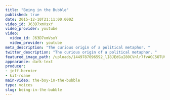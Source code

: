 ```yaml
---
title: "Being in the Bubble"
published: true
date: 2015-12-10T21:11:00.000Z
video_id: J63D7xmVsxY
video_provider: youtube
video:
  video_id: J63D7xmVsxY
  video_provider: youtube
meta_description: "The curious origin of a political metaphor. "
twitter_description: "The curious origin of a political metaphor. "
featured_image_path: /uploads/1449787096592_lI8JEdGuI80CVnlr7fvAGC5OTUVV0nRNdM9OXKPY33tbgYQ1trIE6j2fxe4Me8rmRWQGt7oYTh07AMdcEPGGjuM3XThv-9A%3Ds1440
appearance: dark-text
producer:
- jeff-bernier
- kit-roane
main-video: the-boy-in-the-bubble
type: voices
slug: being-in-the-bubble
---
```

